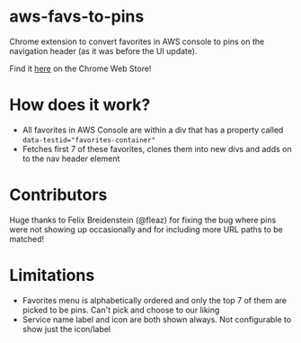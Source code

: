 # aws-favs-to-pins
Chrome extension to convert favorites in AWS console to pins on the navigation header (as it was before the UI update).

Find it [here](https://chrome.google.com/webstore/detail/aws-favorites-to-pins/ncldghmgebieadpbefcmhicjepidmnhc/related) on the Chrome Web Store!

# How does it work?
- All favorites in AWS Console are within a div that has a property called `data-testid="favorites-container"`
- Fetches first 7 of these favorites, clones them into new divs and adds on to the nav header element

# Contributors
Huge thanks to Felix Breidenstein (@fleaz) for fixing the bug where pins were not showing up occasionally and for including more URL paths to be matched!

# Limitations
- Favorites menu is alphabetically ordered and only the top 7 of them are picked to be pins. Can't pick and choose to our liking
- Service name label and icon are both shown always. Not configurable to show just the icon/label
